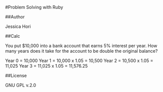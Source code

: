#Problem Solving with Ruby

##Author

Jessica Hori

##Calc

You put $10,000 into a bank account that earns 5% interest per year.
How many years does it take for the account to be double the original balance?

Year 0 = 10,000
Year 1 = 10,000 x 1.05 = 10,500
Year 2 = 10,500 x 1.05 = 11,025
Year 3 = 11,025 x 1.05 = 11,576.25


##License

GNU GPL v.2.0